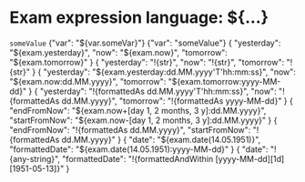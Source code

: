 # Exam expression language: ${...}

<div>
    <e:example name="Access to concordion variables">
        <e:given>
            <code c:set="#someVar">someValue</code>
        </e:given>
        <e:rs-post url="some/url" type="text/plain" log="true">
            <e:rs-case desc="You can have access to concordion variables with ">
                <body>
                    {"var": "${var.someVar}"}
                </body>
                <expected>
                    {"var": "someValue"}
                </expected>
            </e:rs-case>
        </e:rs-post>
    </e:example>
    <e:example name="DateTime support">
        <e:rs-post url="some/url" type="text/plain" log="true">
            <e:rs-case desc="There are constants of Date type for yesterday/now/tomorrow">
                <body>
                    {
                     "yesterday": "${exam.yesterday}",
                     "now":       "${exam.now}",
                     "tomorrow":  "${exam.tomorrow}"
                    }
                </body>
                <expected>
                    {
                     "yesterday": "!{str}",
                     "now":       "!{str}",
                     "tomorrow":  "!{str}"
                    }
                </expected>
            </e:rs-case>
            <e:rs-case desc="You can format the output of this constants">
                <body>
                    {
                     "yesterday": "${exam.yesterday:dd.MM.yyyy'T'hh:mm:ss}",
                     "now":       "${exam.now:dd.MM.yyyy}",
                     "tomorrow":  "${exam.tomorrow:yyyy-MM-dd}"
                    }
                </body>
                <expected>
                    {
                     "yesterday": "!{formattedAs dd.MM.yyyy'T'hh:mm:ss}",
                     "now":       "!{formattedAs dd.MM.yyyy}",
                     "tomorrow":  "!{formattedAs yyyy-MM-dd}"
                    }
                </expected>
            </e:rs-case>
            <e:rs-case desc="You can get any time from now with +/- period">
                <body>
                    {
                     "endFromNow": "${exam.now+[day 1, 2 months, 3 y]:dd.MM.yyyy}",
                     "startFromNow": "${exam.now-[day 1, 2 months, 3 y]:dd.MM.yyyy}"
                    }
                </body>
                <expected>
                    {
                     "endFromNow": "!{formattedAs dd.MM.yyyy}",
                     "startFromNow": "!{formattedAs dd.MM.yyyy}"
                    }
                </expected>
            </e:rs-case>
            <e:rs-case desc="You can set arbitrary date">
                <body>
                    {
                     "date": "${exam.date(14.05.1951)}",
                     "formattedDate": "${exam.date(14.05.1951):yyyy-MM-dd}"
                    }
                </body>
                <expected>
                    {
                     "date": "!{any-string}",
                     "formattedDate": "!{formattedAndWithin [yyyy-MM-dd][1d][1951-05-13]}"
                    }
                </expected>
            </e:rs-case>
        </e:rs-post>
    </e:example>
</div>